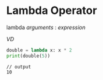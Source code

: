 # Lambda Operator

lambda _arguments_ : _expression_

_VD_

```python
double = lambda x: x * 2
print(double(5))
```

```
// output
10
```
